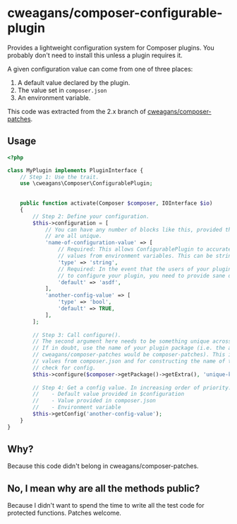 # cweagans/composer-configurable-plugin

Provides a lightweight configuration system for Composer plugins. You probably
don't need to install this unless a plugin requires it.

A given configuration value can come from one of three places:

1. A default value declared by the plugin.
2. The value set in `composer.json`
3. An environment variable.

This code was extracted from the 2.x branch of [cweagans/composer-patches](https://github.com/cweagans/composer-patches).

## Usage

```php
<?php

class MyPlugin implements PluginInterface {
    // Step 1: Use the trait.
    use \cweagans\Composer\ConfigurablePlugin;
    
    
    public function activate(Composer $composer, IOInterface $io)
    {
        // Step 2: Define your configuration.
        $this->configuration = [
            // You can have any number of blocks like this, provided the keys
            // are all unique.
            'name-of-configuration-value' => [
                // Required: This allows ConfigurablePlugin to accurately determine
                // values from environment variables. This can be string, int, bool, or list.
                'type' => 'string',
                // Required: In the event that the users of your plugin don't bother
                // to configure your plugin, you need to provide sane defaults.
                'default' => 'asdf',
            ],
            'another-config-value' => [
                'type' => 'bool',
                'default' => TRUE,
            ],
        ];
        
        // Step 3: Call configure().
        // The second argument here needs to be something unique across all Composer plugins.
        // If in doubt, use the name of your plugin package (i.e. the argument here for
        // cweagans/composer-patches would be composer-patches). This is used for pulling
        // values from composer.json and for constructing the name of the environment var to
        // check for config.
        $this->configure($composer->getPackage()->getExtra(), 'unique-key-for-your-plugin');
        
        // Step 4: Get a config value. In increasing order of priority:
        //    - Default value provided in $configuration
        //    - Value provided in composer.json
        //    - Environment variable
        $this->getConfig('another-config-value');
    }
}
```

## Why?

Because this code didn't belong in cweagans/composer-patches.

## No, I mean why are all the methods public?

Because I didn't want to spend the time to write all the test code for
protected functions. Patches welcome.
